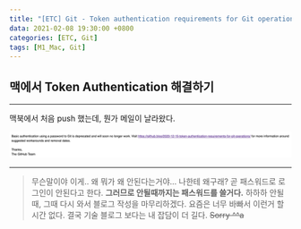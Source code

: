 ```yaml
---
title: "[ETC] Git - Token authentication requirements for Git operations?"
data: 2021-02-08 19:30:00 +0800
categories: [ETC, Git]
tags: [M1_Mac, Git]
---
```



## **맥에서 Token Authentication 해결하기**

---

맥북에서 처음 push 했는데, 뭔가 메일이 날라왔다.

![img](/assets/img/sources/2021-02-09-01-46-48.png)

---

> 무슨말이야 이게.. 왜 뭐가 왜 안된다는거야... 나한테 왜구래?
> 곧 패스워드로 로그인이 안된다고 한다.
> **그러므로 안될때까지는 패스워드를 쓸거다.**
> 하하하 안될 때, 그때 다시 와서 블로그 작성을 마무리하겠다.
> 요즘은 너무 바빠서 이런거 할 시간 없다.
> 결국 기술 블로그 보다는 내 잡담이 더 길다. ~~Sorry ^^a~~